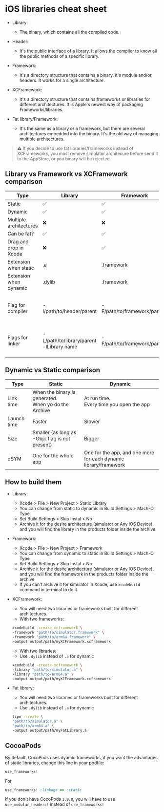 # iOS libraries cheat sheet

- Library:
  - The binary, which contains all the compiled code.

- Header:
  - It's the public interface of a library. It allows the compiler to know all the public methods of a specific library.

- Framework:
  - It's a directory structure that contains a binary, it's module and/or headers. It works for a single architecture.

- XCFramework:
  - It's a directory structure that contains frameworks or libraries for different architectures. It is Apple's newest way of packaging Frameworks/libraries. 

- Fat library/Framework:
  - It's the same as a library or a framework, but there are several architectures embedded into the binary. It's the old way of managing multiple architectures.

> :warning: If you decide to use fat libraries/frameworks instead of XCFrameworks, you must remove simulator architecure before send it to the AppStore, or you binary will be rejected.

## Library vs Framework vs XCFramework comparison

| Type                   | Library                                     | Framework                    | XCFramework                            |
|------------------------|---------------------------------------------|------------------------------|----------------------------------------|
| Static                 | ✅                                           | ✅                            | ✅                                      |
| Dynamic                | ✅                                           | ✅                            | ✅                                      |
| Multiple architectures | ❌                                           | ❌                            | ✅                                      |
| Can be fat?            | ✅                                           | ✅                            | no sense                               |
| Drag and drop in Xcode | ❌                                           | ✅                            | ✅                                      |
| Extension when static  | .a                                          | .framework                   | .xcframework                           |
| Extension when dynamic | .dylib               | .framework                   | .xcframework                           |
| Flag for compiler      | -I/path/to/header/parent                   | -F/path/to/framework/parent/ | Same as framework<br>But Xcode unwraps it internally |
| Flags for linker        | -L/path/to/library/parent<br>-lLibrary name | -F/path/to/framework/parent/ | Same as framework<br>But Xcode unwraps it internally |

## Dynamic vs Static comparison

| Type        | Static                                               | Dynamic                                                          |
|-------------|------------------------------------------------------|------------------------------------------------------------------|
| Link time   | When the binary is generated.<br>When yo do the Archive | At run time.<br>Every time you open the app                         |
| Launch time | Faster                                               | Slower                                                           |
| Size        | Smaller (as long as -Objc flag is not present)       | Bigger                                                           |
| dSYM        | One for the whole app                                | One for the app, and one more for each dynamic library/framework |

## How to build them

- Library:
  - Xcode > File > New Project > Static Library
  - You can change from static to dynamic in Build Settings > Mach-O Type
  - Set Build Settings > Skip Instal > No
  - Archive it for the desire architecture (simulator or Any iOS Device), and you will find the library in the products folder inside the archive

- Framework:
  - Xcode > File > New Project > Framework
  - You can change from dynamic to static in Build Settings > Mach-O Type
  - Set Build Settings > Skip Instal > No
  - Archive it for the desire architecture (simulator or Any iOS Device), and you will find the framework in the products folder inside the archive
  - If you can't archive it for simulator in Xcode, use `xcodebuild` command in terminal to do it.

- XCFramework:
  - You will need two libraries or frameworks built for different architectures.
  - With two frameworks: 
  ```bash
  xcodebuild -create-xcframework \
  -framework "path/to/simulator.framework" \
  -framework "path/to/arm64.framework" \
  -output output/path/myXCFramework.xcframework
  ```
   - With two libraries: 
   - Use `.dylib` instead of `.a` for dynamic
    ```bash
    xcodebuild -create-xcframework \
    -library "path/to/simulator.a" \
    -library "path/to/arm64.a" \
    -output output/path/myXCFramework.xcframework
    ```
 - Fat library: 
   - You will need two libraries or frameworks built for different architectures.
   - Use `.dylib` instead of `.a` for dynamic
    ```bash
    lipo -create \
    "path/to/simulator.a" \
    "path/to/arm64.a" \
    -output output/path/myFatLibrary.a
    ```
 ## CocoaPods
 
 By default, CocoPods uses dyamic frameworks, if you want the advantages of static libraries, change this line in your podfile:
 
```ruby
use_frameworks!
```

For

```ruby
use_frameworks! :linkage => :static
```

If you don't have CocoPods `1.9.0`, you will have to use `use_modular_headers!` instead of `use_frameworks!`
